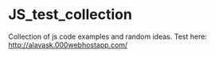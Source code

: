 # JS_test_collection
Collection of js code examples and random ideas. Test here: http://alavask.000webhostapp.com/
